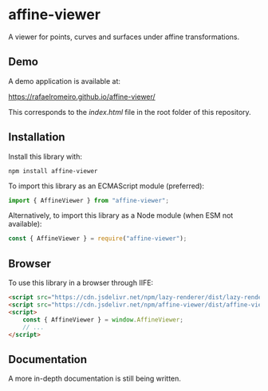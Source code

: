 # affine-viewer
A viewer for points, curves and surfaces under affine transformations.

## Demo

A demo application is available at:

https://rafaelromeiro.github.io/affine-viewer/

This corresponds to the *index.html* file in the root folder of this repository.

## Installation

Install this library with:
```
npm install affine-viewer
```

To import this library as an ECMAScript module (preferred):
```javascript
import { AffineViewer } from "affine-viewer";
```

Alternatively, to import this library as a Node module (when ESM not available):
```javascript
const { AffineViewer } = require("affine-viewer");
```

## Browser

To use this library in a browser through IIFE:
```html
<script src="https://cdn.jsdelivr.net/npm/lazy-renderer/dist/lazy-renderer.iife.min.js"></script>
<script src="https://cdn.jsdelivr.net/npm/affine-viewer/dist/affine-viewer.iife.min.js"></script>
<script>
    const { AffineViewer } = window.AffineViewer;
    // ...
</script>
```

## Documentation

A more in-depth documentation is still being written.